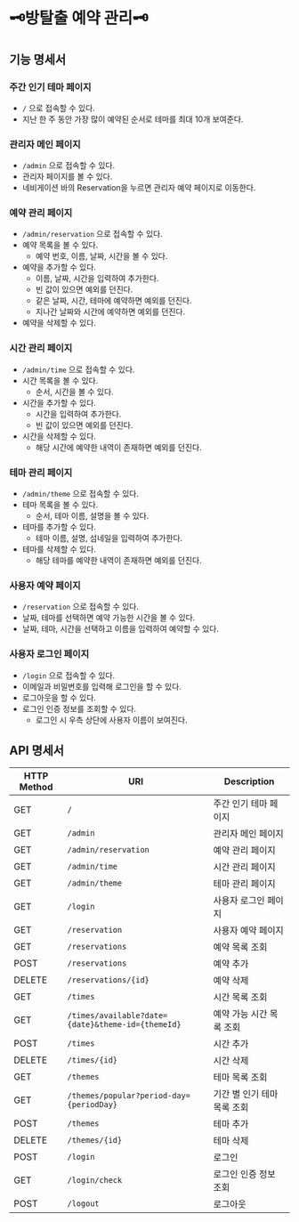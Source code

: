 # 🗝️방탈출 예약 관리🗝️

## 기능 명세서

### 주간 인기 테마 페이지

- `/` 으로 접속할 수 있다.
- 지난 한 주 동안 가장 많이 예약된 순서로 테마를 최대 10개 보여준다.

### 관리자 메인 페이지

- `/admin` 으로 접속할 수 있다.
- 관리자 페이지를 볼 수 있다.
- 네비게이션 바의 Reservation을 누르면 관리자 예약 페이지로 이동한다.

### 예약 관리 페이지

- `/admin/reservation` 으로 접속할 수 있다.
- 예약 목록을 볼 수 있다.
    - 예약 번호, 이름, 날짜, 시간을 볼 수 있다.
- 예약을 추가할 수 있다.
    - 이름, 날짜, 시간을 입력하여 추가한다.
    - 빈 값이 있으면 예외를 던진다.
    - 같은 날짜, 시간, 테마에 예약하면 예외를 던진다.
    - 지나간 날짜와 시간에 예약하면 예외를 던진다.
- 예약을 삭제할 수 있다.

### 시간 관리 페이지

- `/admin/time` 으로 접속할 수 있다.
- 시간 목록을 볼 수 있다.
    - 순서, 시간을 볼 수 있다.
- 시간을 추가할 수 있다.
    - 시간을 입력하여 추가한다.
    - 빈 값이 있으면 예외를 던진다.
- 시간을 삭제할 수 있다.
    - 해당 시간에 예약한 내역이 존재하면 예외를 던진다.

### 테마 관리 페이지

- `/admin/theme` 으로 접속할 수 있다.
- 테마 목록을 볼 수 있다.
    - 순서, 테마 이름, 설명을 볼 수 있다.
- 테마를 추가할 수 있다.
    - 테마 이름, 설명, 섬네일을 입력하여 추가한다.
- 테마를 삭제할 수 있다.
    - 해당 테마를 예약한 내역이 존재하면 예외를 던진다.

### 사용자 예약 페이지

- `/reservation` 으로 접속할 수 있다.
- 날짜, 테마를 선택하면 예약 가능한 시간을 볼 수 있다.
- 날짜, 테마, 시간을 선택하고 이름을 입력하여 예약할 수 있다.

### 사용자 로그인 페이지

- `/login` 으로 접속할 수 있다.
- 이메일과 비밀번호를 입력해 로그인을 할 수 있다.
- 로그아웃을 할 수 있다.
- 로그인 인증 정보를 조회할 수 있다.
    - 로그인 시 우측 상단에 사용자 이름이 보여진다.

## API 명세서

| HTTP Method | URI                                               | Description      |
|-------------|---------------------------------------------------|------------------|
| GET         | `/`                                               | 주간 인기 테마 페이지     |
| GET         | `/admin`                                          | 관리자 메인 페이지       | 
| GET         | `/admin/reservation`                              | 예약 관리 페이지        |
| GET         | `/admin/time`                                     | 시간 관리 페이지        |
| GET         | `/admin/theme`                                    | 테마 관리 페이지        |
| GET         | `/login`                                          | 사용자 로그인 페이지      |
| GET         | `/reservation`                                    | 사용자 예약 페이지       |
| GET         | `/reservations`                                   | 예약 목록 조회         |
| POST        | `/reservations`                                   | 예약 추가            | 
| DELETE      | `/reservations/{id}`                              | 예약 삭제            |
| GET         | `/times`                                          | 시간 목록 조회         |
| GET         | `/times/available?date={date}&theme-id={themeId}` | 예약 가능 시간 목록 조회   |
| POST        | `/times`                                          | 시간 추가            | 
| DELETE      | `/times/{id}`                                     | 시간 삭제            |
| GET         | `/themes`                                         | 테마 목록 조회         |
| GET         | `/themes/popular?period-day={periodDay}`          | 기간 별 인기 테마 목록 조회 |
| POST        | `/themes`                                         | 테마 추가            |
| DELETE      | `/themes/{id}`                                    | 테마 삭제            |
| POST        | `/login`                                          | 로그인              |
| GET         | `/login/check`                                    | 로그인 인증 정보 조회     |
| POST        | `/logout`                                         | 로그아웃             |
